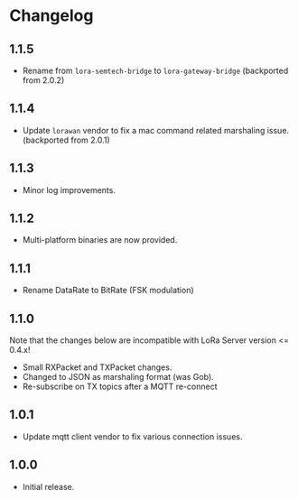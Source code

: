 # Changelog

## 1.1.5

* Rename from `lora-semtech-bridge` to `lora-gateway-bridge`
  (backported from 2.0.2)

## 1.1.4

* Update `lorawan` vendor to fix a mac command related marshaling issue.
  (backported from 2.0.1)

## 1.1.3

* Minor log improvements.

## 1.1.2

* Multi-platform binaries are now provided.

## 1.1.1

* Rename DataRate to BitRate (FSK modulation)

## 1.1.0

Note that the changes below are incompatible with LoRa Server
version <= 0.4.x!

* Small RXPacket and TXPacket changes.
* Changed to JSON as marshaling format (was Gob).
* Re-subscribe on TX topics after a MQTT re-connect

## 1.0.1

* Update mqtt client vendor to fix various connection issues.

## 1.0.0

* Initial release.
